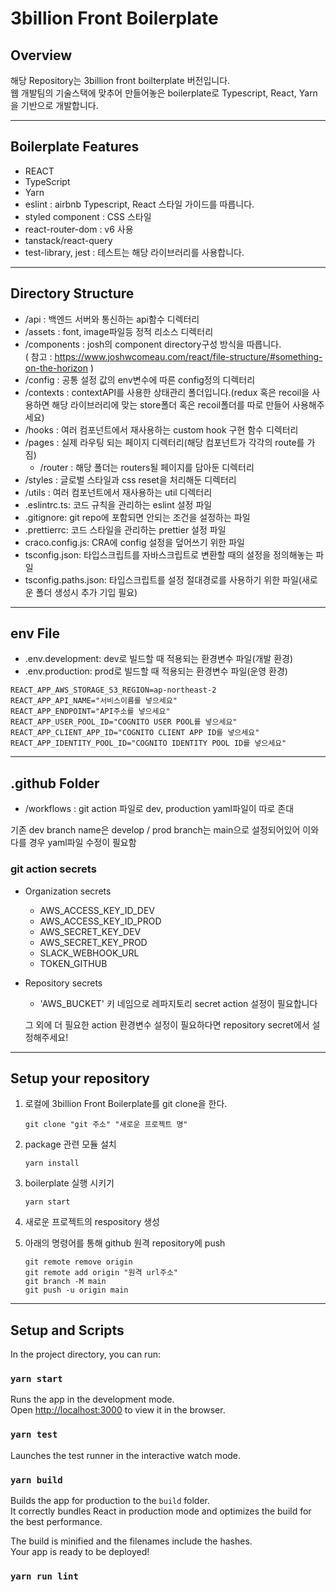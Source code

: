 # 3billion Front Boilerplate

## Overview

해당 Repository는 3billion front boilterplate 버전입니다.\
웹 개발팀의 기술스택에 맞추어 만들어놓은 boilerplate로 Typescript, React, Yarn을 기반으로 개발합니다.

---

## Boilerplate Features

- REACT
- TypeScript
- Yarn
- eslint : airbnb Typescript, React 스타일 가이드를 따릅니다.
- styled component : CSS 스타일
- react-router-dom : v6 사용
- tanstack/react-query
- test-library, jest : 테스트는 해당 라이브러리를 사용합니다.

---

## Directory Structure

- /api : 백엔드 서버와 통신하는 api함수 디렉터리
- /assets : font, image파일등 정적 리소스 디렉터리
- /components : josh의 component directory구성 방식을 따릅니다.\
  ( 참고 : https://www.joshwcomeau.com/react/file-structure/#something-on-the-horizon )
- /config : 공통 설정 값의 env변수에 따른 config정의 디렉터리
- /contexts : contextAPI를 사용한 상태관리 폴더입니다.(redux 혹은 recoil을 사용하면 해당 라이브러리에 맞는 store폴더 혹은 recoil폴더를 따로 만들어 사용해주세요)
- /hooks : 여러 컴포넌트에서 재사용하는 custom hook 구현 함수 디렉터리
- /pages : 실제 라우팅 되는 페이지 디렉터리(해당 컴포넌트가 각각의 route를 가짐)
  - /router : 해당 폴더는 routers될 페이지를 담아둔 디렉터리
- /styles : 글로벌 스타일과 css reset을 처리해둔 디렉터리
- /utils : 여러 컴포넌트에서 재사용하는 util 디렉터리
- .eslintrc.ts: 코드 규칙을 관리하는 eslint 설정 파일
- .gitignore: git repo에 포함되면 안되는 조건을 설정하는 파일
- .prettierrc: 코드 스타일을 관리하는 prettier 설정 파일
- craco.config.js: CRA에 config 설정을 덮어쓰기 위한 파일
- tsconfig.json: 타입스크립트를 자바스크립트로 변환할 때의 설정을 정의해놓는 파일
- tsconfig.paths.json: 타입스크립트를 설정 절대경로를 사용하기 위한 파일(새로운 폴더 생성시 추가 기입 필요)

---

## env File

- .env.development: dev로 빌드할 때 적용되는 환경변수 파일(개발 환경)
- .env.production: prod로 빌드할 때 적용되는 환경변수 파일(운영 환경)

```
REACT_APP_AWS_STORAGE_S3_REGION=ap-northeast-2
REACT_APP_API_NAME="서비스이름를 넣으세요"
REACT_APP_ENDPOINT="API주소를 넣으세요"
REACT_APP_USER_POOL_ID="COGNITO USER POOL를 넣으세요"
REACT_APP_CLIENT_APP_ID="COGNITO CLIENT APP ID를 넣으세요"
REACT_APP_IDENTITY_POOL_ID="COGNITO IDENTITY POOL ID를 넣으세요"
```

---

## .github Folder

- /workflows : git action 파일로 dev, production yaml파일이 따로 존대

기존 dev branch name은 develop / prod branch는 main으로 설정되어있어 이와 다를 경우 yaml파일 수정이 필요함

### git action secrets

- Organization secrets
  - AWS_ACCESS_KEY_ID_DEV
  - AWS_ACCESS_KEY_ID_PROD
  - AWS_SECRET_KEY_DEV
  - AWS_SECRET_KEY_PROD
  - SLACK_WEBHOOK_URL
  - TOKEN_GITHUB
- Repository secrets

  - 'AWS_BUCKET' 키 네임으로 레파지토리 secret action 설정이 필요합니다

  그 외에 더 필요한 action 환경변수 설정이 필요하다면 repository secret에서 설정해주세요!

---

## Setup your repository

1.  로컬에 3billion Front Boilerplate를 git clone을 한다.

        git clone "git 주소" "새로운 프로젝트 명"

2.  package 관련 모듈 설치

        yarn install

3.  boilerplate 실행 시키기

        yarn start

4.  새로운 프로젝트의 respository 생성

5.  아래의 명령어를 통해 github 원격 repository에 push

    ```
    git remote remove origin
    git remote add origin "원격 url주소"
    git branch -M main
    git push -u origin main
    ```

---

## Setup and Scripts

In the project directory, you can run:

### `yarn start`

Runs the app in the development mode.\
Open [http://localhost:3000](http://localhost:3000) to view it in the browser.

### `yarn test`

Launches the test runner in the interactive watch mode.

### `yarn build`

Builds the app for production to the `build` folder.\
It correctly bundles React in production mode and optimizes the build for the best performance.

The build is minified and the filenames include the hashes.\
Your app is ready to be deployed!

### `yarn run lint`
